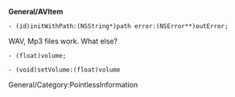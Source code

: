 **General/AVItem**

    - (id)initWithPath:(NSString*)path error:(NSError**)outError;

WAV, Mp3 files work. What else?

    - (float)volume;

    - (void)setVolume:(float)volume


General/Category:PointlessInformation‏‎